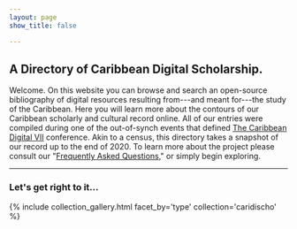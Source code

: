 ```yaml
---
layout: page
show_title: false

---
```


## A Directory of Caribbean Digital Scholarship.

Welcome. On this website you can browse and search an open-source bibliography of digital resources resulting from---and meant for---the study of the Caribbean. Here you will learn more about the contours of our Caribbean scholarly and cultural record online. All of our entries were compiled during one of the out-of-synch events that defined [The Caribbean Digital VII](http://caribbeandigitalnyc.net/2020/directory/) conference. Akin to a census, this directory takes a snapshot of our record up to the end of 2020. To learn more about the project please consult our "[Frequently Asked Questions]({{site.baseurl}}/about/)," or simply begin exploring.

---

### Let's get right to it...

{% include collection_gallery.html facet_by='type' collection='caridischo' %}
